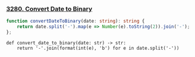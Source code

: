 ### [3280. Convert Date to Binary](https://leetcode.com/problems/convert-date-to-binary/description/)
```typescript
function convertDateToBinary(date: string): string {
    return date.split('-').map(e => Number(e).toString(2)).join('-');
};
```
```python3
def convert_date_to_binary(date: str) -> str:
    return '-'.join(format(int(e), 'b') for e in date.split('-'))
```
